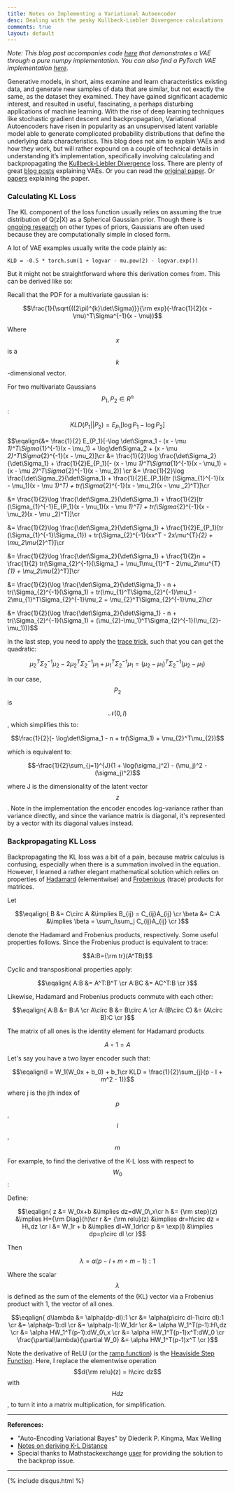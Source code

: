```yaml
---
title: Notes on Implementing a Variational Autoencoder
desc: Dealing with the pesky Kullbeck-Liebler Divergence calculations
comments: true
layout: default
---
```


*Note: This blog post accompanies code [here](https://github.com/kwj2104/Simple-Variational-Autoencoder) that demonstrates a VAE through a pure numpy implementation. You can also find a PyTorch VAE implementation [here](https://github.com/pytorch/examples/tree/master/vae).*

Generative models, in short, aims examine and learn characteristics existing data, and generate new samples of data that are similar, but not exactly the same, as the dataset they examined. They have gained significant academic interest, and resulted in useful, fascinating, a perhaps disturbing applications of machine learning. With the rise of deep learning techniques like stochastic gradient descent and backpropagation, Variational Autoencoders have risen in popularity as an unsupervised latent variable model able to generate complicated probability distributions that define the underlying data characteristics. This blog does not aim to explain VAEs and how they work, but will rather expound on a couple of technical details in understanding it’s implementation, specifically involving calculating and backpropagating the [Kullbeck-Liebler Divergence](https://en.wikipedia.org/wiki/Kullback%E2%80%93Leibler_divergence) loss.  There are plenty of great [blog posts](https://jaan.io/what-is-variational-autoencoder-vae-tutorial/) explaining VAEs. Or you can read the [original paper](https://arxiv.org/pdf/1312.6114.pdf). Or [papers](https://arxiv.org/abs/1606.05908) explaining the paper.

### Calculating KL Loss

The KL component of the loss function usually relies on assuming the true distribution of Q(z&#124;X) as a Spherical Gaussian prior. Though there is [ongoing research](https://arxiv.org/abs/1606.04934) on other types of priors, Gaussians are often used because they are computationally simple in closed form.

A lot of VAE examples usually write the code plainly as:

    KLD = -0.5 * torch.sum(1 + logvar - mu.pow(2) - logvar.exp())

But it might not be straightforward where this derivation comes from. This can be derived like so:

Recall that the PDF for a multivariate gaussian is:

$$\frac{1}{\sqrt{((2\pi)^{k}\det\Sigma)}}{\rm exp}(-\frac{1}{2}(x - \mu)^T\Sigma^{-1}(x - \mu))$$

Where $$x$$ is a $$k$$-dimensional vector.

For two multivariate Gaussians $$P_1, P_2 \in R^n$$:

$$KLD(P_1 || P_2) = E_{P_1}[\log P_1 - \log P_2]$$

$$\eqalign{&= \frac{1}{2} E_{P_1}[-\log \det\Sigma_1 - (x - \mu _1)^T\Sigma_{1}^{-1}(x - \mu_1) + \log\det\Sigma_2 + (x - \mu _2)^T\Sigma_{2}^{-1}(x - \mu_2)]\cr
&= \frac{1}{2}\log \frac{\det\Sigma_2}{\det\Sigma_1} + \frac{1}{2}E_{P_1}[- (x - \mu _1)^T\Sigma_{1}^{-1}(x - \mu_1)  + (x - \mu _2)^T\Sigma_{2}^{-1}(x - \mu_2)] \cr
&= \frac{1}{2}\log \frac{\det\Sigma_2}{\det\Sigma_1} + \frac{1}{2}E_{P_1}[tr (\Sigma_{1}^{-1}(x - \mu_1)(x - \mu _1)^T)  + tr(\Sigma_{2}^{-1}(x - \mu_2)(x - \mu _2)^T)]\cr

&= \frac{1}{2}\log \frac{\det\Sigma_2}{\det\Sigma_1} + \frac{1}{2}[tr (\Sigma_{1}^{-1}E_{P_1}(x - \mu_1)(x - \mu _1)^T)  + tr(\Sigma_{2}^{-1}(x - \mu_2)(x - \mu _2)^T)]\cr

&= \frac{1}{2}\log \frac{\det\Sigma_2}{\det\Sigma_1} + \frac{1}{2}E_{P_1}[tr (\Sigma_{1}^{-1}\Sigma_{1})  + tr(\Sigma_{2}^{-1}(xx^T - 2x\mu^{T}_{2} + \mu_2\mu_{2}^T)]\cr

&= \frac{1}{2}\log \frac{\det\Sigma_2}{\det\Sigma_1} + \frac{1}{2}n + \frac{1}{2} tr(\Sigma_{2}^{-1}(\Sigma_1 + \mu_1\mu_{1}^T - 2\mu_2\mu^{T}_{1} + \mu_2\mu_{2}^T)]\cr

&= \frac{1}{2}(\log \frac{\det\Sigma_2}{\det\Sigma_1} - n + tr(\Sigma_{2}^{-1}(\Sigma_1) + tr(\mu_{1}^T\Sigma_{2}^{-1}\mu_1 - 2\mu_{1}^T\Sigma_{2}^{-1}\mu_2 + \mu_{2}^T\Sigma_{2}^{-1}\mu_2)\cr

&= \frac{1}{2}(\log \frac{\det\Sigma_2}{\det\Sigma_1} - n + tr(\Sigma_{2}^{-1}(\Sigma_1) + (\mu_{2}-\mu_1)^T\Sigma_{2}^{-1}(\mu_{2}-\mu_1))}$$

In the last step, you need to apply the [trace trick](https://math.stackexchange.com/questions/1761198/proof-on-trace-trick), such that you can get the quadratic:

$$\mu_2^T\Sigma_2^{-1}\mu_2 - 2\mu_2^T\Sigma_{2}^{-1}\mu_1 + \mu_1^T\Sigma_{2}^{-1}\mu_1 = (\mu_2-\mu_1)^T\Sigma_{2}^{-1}(\mu_2-\mu_1)$$

In our case, $$P_2$$ is $$\mathcal{N}(0, I)$$, which simplifies this to:

$$\frac{1}{2}(- \log\det\Sigma_1 - n + tr(\Sigma_1) + \mu_{2}^T\mu_{2})$$

which is equivalent to:

$$-\frac{1}{2}\sum_{j=1}^{J}(1 + \log(\sigma_j^2) - (\mu_j)^2 - (\sigma_j)^2)$$

where J is the dimensionality of the latent vector $$z$$. Note in the implementation the encoder encodes log-variance rather than variance directly, and since the variance matrix is diagonal, it's represented by a vector with its diagonal values instead.

### Backpropagating KL Loss

Backpropagating the KL loss was a bit of a pain, because matrix calculus is confusing, especially when there is a summation involved in the equation. However, I learned a rather elegant mathematical solution which relies on properties of [Hadamard](https://en.wikipedia.org/wiki/Hadamard_product_(matrices)) (elementwise) and [Frobenious](https://en.wikipedia.org/wiki/Frobenius_inner_product) (trace) products for matrices.

Let


$$\eqalign{
B &= C\circ A &\implies B_{ij} = C_{ij}A_{ij} \cr
\beta &= C:A &\implies \beta = \sum_i\sum_j C_{ij}A_{ij} \cr
}$$

denote the Hadamard and Frobenius products, respectively. Some useful properties follows. Since the Frobenius product is equivalent to trace:

$$A:B={\rm tr}(A^TB)$$

Cyclic and transpositional properties apply:

$$\eqalign{
 A:B &= A^T:B^T \cr
 A:BC &= AC^T:B \cr
}$$

Likewise, Hadamard and Frobenius products commute with each other:

$$\eqalign{
 A:B &= B:A \cr
 A\circ B &= B\circ A \cr
 A:(B\circ C) &= (A\circ B):C \cr
}$$

The matrix of all ones is the identity element for Hadamard products

$$A\circ 1 = A$$

Let's say you have a two layer encoder such that:

$$\eqalign{l = W_1(W_0x + b_0) + b_1\cr
KLD = \frac{1}{2}\sum_{j}(p - l + m^2 - 1)}$$

where j is the jth index of $$p$$, $$l$$, $$m$$

For example, to find the derivative of the K-L loss with respect to $$W_0$$:

Define:


$$\eqalign{
z &= W_0x+b &\implies dz=dW_0\,x\cr
h &= {\rm step}(z) &\implies H={\rm Diag}(h)\cr
r &= {\rm relu}(z) &\implies dr=h\circ dz = H\,dz \cr
l &= W_1r + b &\implies dl=W_1dr\cr
p &= \exp(l) &\implies dp=p\circ dl \cr
}$$


Then

$$\lambda = \alpha(p-l+m\circ m-1):1$$

Where the scalar $$λ$$ is defined as the sum of the elements of the (KL) vector via a Frobenius product with 1, the vector of all ones.

$$\eqalign{
d\lambda &= \alpha(dp-dl):1 \cr
   &= \alpha(p\circ dl-1\circ dl):1 \cr
 &= \alpha(p-1):dl \cr
 &= \alpha(p-1):W_1dr \cr
 &= \alpha W_1^T(p-1):H\,dz \cr
 &= \alpha HW_1^T(p-1):dW_0\,x \cr
 &= \alpha HW_1^T(p-1)x^T:dW_0 \cr
\frac{\partial\lambda}{\partial W_0} &= \alpha HW_1^T(p-1)x^T \cr
}$$

Note the derivative of ReLU (or the [ramp function](https://en.wikipedia.org/wiki/Ramp_function)) is the [Heaviside Step Function](https://en.wikipedia.org/wiki/Heaviside_step_function). Here, I replace the elementwise operation $$d{\rm relu}(z) = h\circ dz$$ with $$Hdz$$, to turn it into a matrix multiplication, for simplification.

---

**References:**
- "Auto-Encoding Variational Bayes" by Diederik P. Kingma, Max Welling
- [Notes on deriving K-L Distance](http://allisons.org/ll/MML/KL/Normal/)
- Special thanks to Mathstackexchange [user](https://math.stackexchange.com/questions/2710374/understanding-matrix-calculus/2718686?noredirect=1#comment5615785_2718686) for providing the solution to the backprop issue.

---

{% include disqus.html %}
